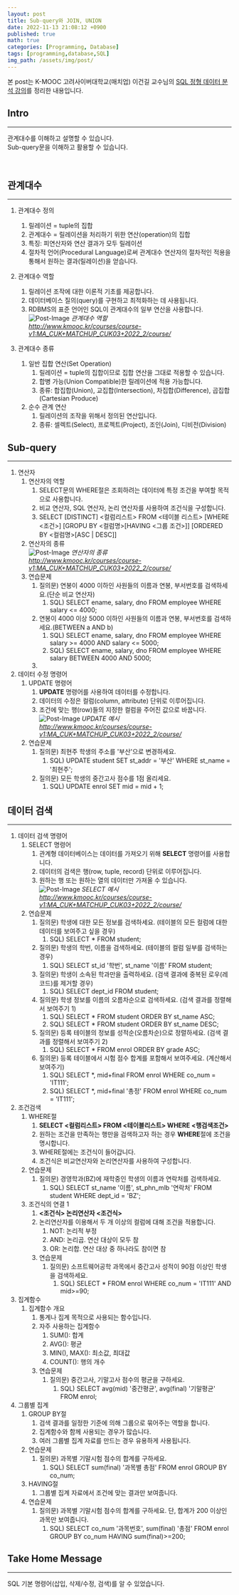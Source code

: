 ```yaml
---
layout: post
title: Sub-query와 JOIN, UNION
date: 2022-11-13 21:08:12 +0900
published: true
math: true
categories: [Programming, Database]
tags: [programming,database,SQL]
img_path: /assets/img/post/
---
```


본 post는 K-MOOC 고려사이버대학교(매치업) 이건길 교수님의 [SQL 정형 데이터 분석 강의](http://www.kmooc.kr/courses/course-v1:MA_CUK+MATCHUP_CUK03+2022_2/course/, "SQL 정형 데이터 분석 강의")를 정리한 내용입니다.


## Intro
***   
관계대수를 이해하고 설명할 수 있습니다.   
Sub-query문을 이해하고 활용할 수 있습니다.  

<br>


## 관계대수
***
1. 관계대수 정의  
   1. 릴레이션 = tuple의 집합  
   2. 관계대수 = 릴레이션을 처리하기 위한 연산(operation)의 집합  
   3. 특징: 피연산자와 연산 결과가 모두 릴레이션  
   4. 절차적 언어(Procedural Language)로써 관계대수 연산자의 절차적인 적용을 통해서 원하는 결과(릴레이션)을 얻습니다.  
2. 관계대수 역할  
   1. 릴레이션 조작에 대한 이론적 기초를 제공합니다.  
   2. 데이터베이스 질의(query)를 구현하고 최적화하는 데 사용됩니다.  
   3. RDBMS의 표준 언어인 SQL이 관계대수의 일부 연산을 사용합니다.  
![Post-Image](DBMS-DB40.png)
_관계대수 역할<br>
http://www.kmooc.kr/courses/course-v1:MA_CUK+MATCHUP_CUK03+2022_2/course/_   

3. 관계대수 종류  
   1. 일반 집합 연산(Set Operation)  
      1. 릴레이션 = tuple의 집합이므로 집합 연산을 그대로 적용할 수 있습니다.  
      2. 합병 가능(Union Compatible)한 릴레이션에 적용 가능합니다.  
      3. 종류: 합집합(Union), 교집합(Intersection), 차집합(Difference), 곱집합(Cartesian Produce)  
   2. 순수 관계 연산  
      1. 릴레이션의 조작을 위해서 정의된 연산입니다.  
      2. 종류: 셀렉트(Select), 프로젝트(Project), 조인(Join), 디비전(Division)  
   
## Sub-query
***
1. 연산자  
   1. 연산자의 역할  
      1. SELECT문의 WHERE절은 조회하려는 데이터에 특정 조건을 부여할 목적으로 사용합니다.  
      2. 비교 연산자, SQL 연산자, 논리 연산자를 사용하여 조건식을 구성합니다.  
      3. SELECT [DISTINCT] <컬럼리스트>
      FROM <테이블 리스트>
      [WHERE <조건>]
      [GROPU BY <컬럼명>[HAVING <그룹 조건>]]
      [ORDERED BY <컬럼명>[ASC | DESC]]  
   2. 연산자의 종류  
![Post-Image](DBMS-DB41.png)
_연산자의 종류<br>
http://www.kmooc.kr/courses/course-v1:MA_CUK+MATCHUP_CUK03+2022_2/course/_   
   3. 연습문제   
      1. 질의문) 연봉이 4000 이하인 사원들의 이름과 연봉, 부서번호를 검색하세요.(단순 비교 연산자)
         1. SQL) SELECT ename, salary, dno FROM employee WHERE salary <= 4000;  
      2. 연봉이 4000 이상 5000 이하인 사원들의 이름과 연봉, 부서번호를 검색하세요.(BETWEEN a AND b)  
         1. SQL) SELECT ename, salary, dno FROM employee WHERE salary >= 4000 AND salary <= 5000;  
         2. SQL) SELECT ename, salary, dno FROM employee WHERE salary BETWEEN 4000 AND 5000;  
      3.    
1. 데이터 수정 명령어
   1. UPDATE 명령어
      1. **UPDATE** 명령어를 사용하여 데이터를 수정합니다.
      2. 데이터의 수정은 컬럼(column, attribute) 단위로 이루어집니다.
      3. 조건에 맞는 행(row)들의 지정한 컬럼을 주어진 값으로 바꿉니다.
![Post-Image](DBMS-DB38.png)
_UPDATE 예시<br>
http://www.kmooc.kr/courses/course-v1:MA_CUK+MATCHUP_CUK03+2022_2/course/_   
   2. 연습문제
      1. 질의문) 최현주 학생의 주소를 '부산'으로 변경하세요.
         1. SQL) UPDATE student SET st_addr = '부산' WHERE st_name = '최현주';
      2. 질의문) 모든 학생의 중간고사 점수를 1점 올리세요.
         1. SQL) UPDATE enrol SET mid = mid + 1;    

## 데이터 검색
***
1. 데이터 검색 명령어  
   1. SELECT 명령어   
      1. 관계형 데이터베이스는 데이터를 가져오기 위해 **SELECT** 명령어를 사용합니다.   
      2. 데이터의 검색은 행(row, tuple, record) 단위로 이루어집니다.   
      3. 원하는 행 또는 원하는 열의 데이터만 가져올 수 있습니다.   
![Post-Image](DBMS-DB39.png)
_SELECT 예시<br>
http://www.kmooc.kr/courses/course-v1:MA_CUK+MATCHUP_CUK03+2022_2/course/_   
   2. 연습문제  
      1. 질의문) 학생에 대한 모든 정보를 검색하세요. (테이블의 모든 컬럼에 대한 데이터를 보여주고 싶을 경우)
         1. SQL) SELECT * FROM student;
      2. 질의문) 학생의 학번, 이름을 검색하세요. (테이블의 컬럼 일부를 검색하는 경우)
         1. SQL) SELECT st_id '학번', st_name '이름' FROM student;   
      3. 질의문) 학생이 소속된 학과만을 출력하세요. (검색 결과에 중복된 로우(레코드)를 제거할 경우)
         1. SQL) SELECT dept_id FROM student;
      4. 질의문) 학생 정보를 이름의 오름차순으로 검색하세요. (검색 결과를 정렬해서 보여주기 1)
         1. SQL) SELECT * FROM student ORDER BY st_name ASC;   
         2. SQL) SELECT * FROM student ORDER BY st_name DESC;   
      5. 질의문) 등록 테이블의 정보를 성적순(오름차순)으로 정렬하세요. (검색 결과를 정렬해서 보여주기 2)
         1. SQL) SELECT * FROM enrol ORDER BY grade ASC;   
      6. 질의문) 등록 테이블에서 시험 점수 합계를 포함해서 보여주세요. (계산해서 보여주기)
         1. SQL) SELECT *, mid+final FROM enrol WHERE co_num = 'IT111';
         2. SQL) SELECT *, mid+final '총정' FROM enrol WHERE co_num = 'IT111';   
2. 조건검색  
   1. WHERE절
      1. **SELECT <컬럼리스트> FROM <테이블리스트> WHERE <행검색조건>**
      2. 원하는 조건을 만족하는 행만을 검색하고자 하는 경우 **WHERE**절에 조건을 명시합니다.  
      3. WHERE절에는 조건식이 들어갑니다.  
      4. 조건식은 비교연산자와 논리연산자를 사용하여 구성합니다.  
   2. 연습문제  
      1. 질의문) 경영학과(BZ)에 재학중인 학생의 이름과 연락처를 검색하세요.
         1. SQL) SELECT st_name '이름', st_phn_mlb '연락처' FROM student WHERE dept_id = 'BZ';  
   3. 조건식의 연결 1
      1. **<조건식> 논리연산자 <조건식>**
      2. 논리연산자를 이용해서 두 개 이상의 컬럼에 대해 조건을 적용합니다.  
         1. NOT: 논리적 부정  
         2. AND: 논리곱. 연산 대상이 모두 참  
         3. OR: 논리합. 연산 대상 중 하나라도 참이면 참  
      3. 연습문제  
         1. 질의문) 소프트웨어공학 과목에서 중간고사 성적이 90점 이상인 학생을 검색하세요.
            1. SQL) SELECT * FROM enrol WHERE co_num = 'IT111' AND mid>=90;  
3. 집계함수  
   1. 집계함수 개요  
      1. 통계나 집계 목적으로 사용되는 함수입니다.  
      2. 자주 사용하는 집계함수  
         1. SUM(): 합계  
         2. AVG(): 평균  
         3. MIN(), MAX(): 최소값, 최대값  
         4. COUNT(): 행의 개수  
      3. 연습문제  
         1. 질의문) 중간고사, 기말고사 점수의 평균을 구하세요.  
            1. SQL) SELECT avg(mid) '중간평균', avg(final) '기말평균' FROM enrol;  
4. 그룹별 집계  
   1. GROUP BY절  
      1. 검색 결과를 일정한 기준에 의해 그룹으로 묶어주는 역할을 합니다.  
      2. 집계함수와 함께 사용되는 경우가 많습니다.  
      3. 여러 그룹별 집계 자료를 만드는 경우 유용하게 사용됩니다.  
   2. 연습문제  
      1. 질의문) 과목별 기말시험 점수의 합계를 구하세요.  
         1. SQL) SELECT sum(final) '과목별 총점' FROM enrol GROUP BY co_num;  
   3. HAVING절  
      1. 그룹별 집계 자료에서 조건에 맞는 결과만 보여줍니다.  
   4. 연습문제  
      1. 질의문) 과목별 기말시험 점수의 합계를 구하세요. 단, 합계가 200 이상인 과목만 보여줍니다.  
         1. SQL) SELECT co_num '과목번호', sum(final) '총점' FROM enrol GROUP BY co_num HAVING sum(final)>=200;     

## Take Home Message
***   
SQL 기본 명령어(삽입, 삭제/수정, 검색)를 알 수 있었습니다.